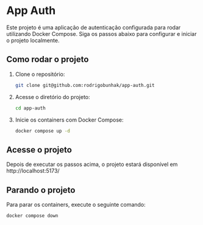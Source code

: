 # App Auth

Este projeto é uma aplicação de autenticação configurada para rodar utilizando Docker Compose. Siga os passos abaixo para configurar e iniciar o projeto localmente.


## Como rodar o projeto

1. Clone o repositório:
   ```bash
   git clone git@github.com:rodrigobunhak/app-auth.git
   ```

2. Acesse o diretório do projeto:
   ```bash
   cd app-auth
   ```

3. Inicie os containers com Docker Compose:
   ```bash
   docker compose up -d
   ```

## Acesse o projeto

Depois de executar os passos acima, o projeto estará disponível em http://localhost:5173/

## Parando o projeto

Para parar os containers, execute o seguinte comando:
```bash
docker compose down
```

